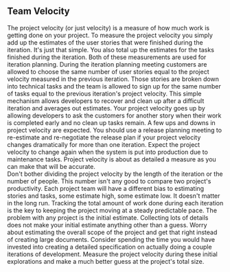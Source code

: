 ## Team Velocity

The project velocity (or just velocity) is a measure of how much work is getting done on your project. To measure the project velocity you simply add up the estimates of the user stories that were finished during the iteration. It's just that simple. You also total up the estimates for the tasks finished during the iteration. Both of these measurements are used for iteration planning.
 During the iteration planning meeting customers are allowed to choose the same number of user stories equal to the project velocity measured in the previous iteration. Those stories are broken down into technical tasks and the team is allowed to sign up for the same number of tasks equal to the previous iteration's project velocity.
 This simple mechanism allows developers to recover and clean up after a difficult iteration and averages out estimates. Your project velocity goes up by allowing developers to ask the customers for another story when their work is completed early and no clean up tasks remain.
 A few ups and downs in project velocity are expected. You should use a release planning meeting to re-estimate and re-negotiate the release plan if your project velocity changes dramatically for more than one iteration. Expect the project velocity to change again when the system is put into production due to maintenance tasks.
 Project  velocity  is  about  as  detailed  a measure as you can make that will be accurate. 	
Don't bother dividing the project velocity by the length of the iteration or the number of people. This number isn't any good to compare two project's productivity. Each project team will have a different bias to estimating stories and tasks, some estimate high, some estimate low. It doesn't matter in the long run. Tracking the total amount of work done during each iteration is the key to keeping the project moving at a steady predictable pace.
 The problem with any project is the initial estimate. Collecting lots of details does not make your initial estimate anything other than a guess. Worry about estimating the overall scope of the project and get that right instead of creating large documents. Consider spending the time you would have invested into creating a detailed specification on actually doing a couple iterations of development. Measure the project velocity during these initial explorations and make a much better guess at the project's total size.

